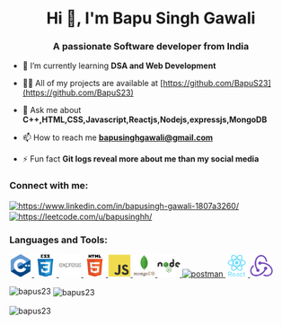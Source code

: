 <h1 align="center">Hi 👋, I'm Bapu Singh Gawali</h1>
<h3 align="center">A passionate Software developer from India</h3>

- 🌱 I’m currently learning **DSA and Web Development**

- 👨‍💻 All of my projects are available at [https://github.com/BapuS23](https://github.com/BapuS23)

- 💬 Ask me about **C++,HTML,CSS,Javascript,Reactjs,Nodejs,expressjs,MongoDB**

- 📫 How to reach me **bapusinghgawali@gmail.com**

- ⚡ Fun fact **Git logs reveal more about me than my social media**

<h3 align="left">Connect with me:</h3>
<p align="left">
<a href="https://linkedin.com/in/https://www.linkedin.com/in/bapusingh-gawali-1807a3260/" target="blank"><img align="center" src="https://raw.githubusercontent.com/rahuldkjain/github-profile-readme-generator/master/src/images/icons/Social/linked-in-alt.svg" alt="https://www.linkedin.com/in/bapusingh-gawali-1807a3260/" height="30" width="40" /></a>
<a href="https://www.leetcode.com/https://leetcode.com/u/bapusinghh/" target="blank"><img align="center" src="https://raw.githubusercontent.com/rahuldkjain/github-profile-readme-generator/master/src/images/icons/Social/leet-code.svg" alt="https://leetcode.com/u/bapusinghh/" height="30" width="40" /></a>
</p>

<h3 align="left">Languages and Tools:</h3>
<p align="left"> <a href="https://www.w3schools.com/cpp/" target="_blank" rel="noreferrer"> <img src="https://raw.githubusercontent.com/devicons/devicon/master/icons/cplusplus/cplusplus-original.svg" alt="cplusplus" width="40" height="40"/> </a> <a href="https://www.w3schools.com/css/" target="_blank" rel="noreferrer"> <img src="https://raw.githubusercontent.com/devicons/devicon/master/icons/css3/css3-original-wordmark.svg" alt="css3" width="40" height="40"/> </a> <a href="https://expressjs.com" target="_blank" rel="noreferrer"> <img src="https://raw.githubusercontent.com/devicons/devicon/master/icons/express/express-original-wordmark.svg" alt="express" width="40" height="40"/> </a> <a href="https://www.w3.org/html/" target="_blank" rel="noreferrer"> <img src="https://raw.githubusercontent.com/devicons/devicon/master/icons/html5/html5-original-wordmark.svg" alt="html5" width="40" height="40"/> </a> <a href="https://developer.mozilla.org/en-US/docs/Web/JavaScript" target="_blank" rel="noreferrer"> <img src="https://raw.githubusercontent.com/devicons/devicon/master/icons/javascript/javascript-original.svg" alt="javascript" width="40" height="40"/> </a> <a href="https://www.mongodb.com/" target="_blank" rel="noreferrer"> <img src="https://raw.githubusercontent.com/devicons/devicon/master/icons/mongodb/mongodb-original-wordmark.svg" alt="mongodb" width="40" height="40"/> </a> <a href="https://nodejs.org" target="_blank" rel="noreferrer"> <img src="https://raw.githubusercontent.com/devicons/devicon/master/icons/nodejs/nodejs-original-wordmark.svg" alt="nodejs" width="40" height="40"/> </a> <a href="https://postman.com" target="_blank" rel="noreferrer"> <img src="https://www.vectorlogo.zone/logos/getpostman/getpostman-icon.svg" alt="postman" width="40" height="40"/> </a> <a href="https://reactjs.org/" target="_blank" rel="noreferrer"> <img src="https://raw.githubusercontent.com/devicons/devicon/master/icons/react/react-original-wordmark.svg" alt="react" width="40" height="40"/> </a> <a href="https://redux.js.org" target="_blank" rel="noreferrer"> <img src="https://raw.githubusercontent.com/devicons/devicon/master/icons/redux/redux-original.svg" alt="redux" width="40" height="40"/> </a> </p>

<p><img align="left" src="https://github-readme-stats.vercel.app/api/top-langs?username=bapus23&show_icons=true&locale=en&layout=compact" alt="bapus23" /></p>

<p>&nbsp;<img align="center" src="https://github-readme-stats.vercel.app/api?username=bapus23&show_icons=true&locale=en" alt="bapus23" /></p>

<p><img align="center" src="https://github-readme-streak-stats.herokuapp.com/?user=bapus23&" alt="bapus23" /></p>
